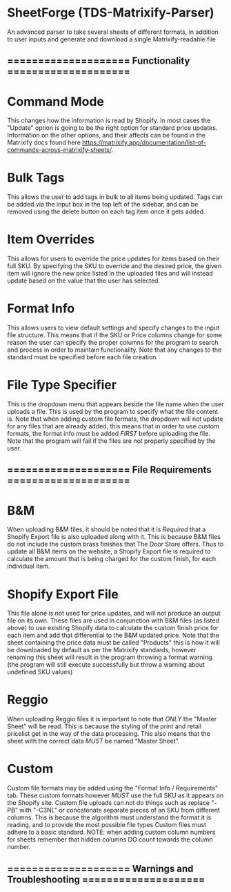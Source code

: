 # SheetForge (TDS-Matrixify-Parser)
An advanced parser to take several sheets of different formats, in addition to user inputs 
and generate and download a single Matrixify-readable file


## ==================== Functionality ==================== ##

# Command Mode #
This changes how the information is read by Shopify. In most cases the "Update"
option is going to be the right option for standard price updates. Information on
the other options, and their affects can be found in the Matrixify docs found here
https://matrixify.app/documentation/list-of-commands-across-matrixify-sheets/.

# Bulk Tags #
This allows the user to add tags in bulk to all items being updated. 
Tags can be added via the input box in the top left of the sidebar, and 
can be removed using the delete button on each tag item once it gets added.

# Item Overrides #
This allows for users to override the price updates for items based on their full 
SKU. By specifying the SKU to override and the desired price, the given item will ignore 
the new price listed in the uploaded files and will instead update based on the 
value that the user has selected.

# Format Info #
This allows users to view default settings and specify changes to the input file
structure. This means that if the SKU or Price columns change for some reason 
the user can specify the proper columns for the program to search and process
in order to maintain functionality. Note that any changes to the standard must
be specified before each file creation. 

# File Type Specifier #
This is the dropdown menu that appears beside the file name when the user uploads
a file. This is used by the program to specify what the file content is. 
Note that when adding custom file formats, the dropdown will not update for any
files that are already added, this means that in order to use custom formats, the 
format info must be added *FIRST* before uploading the file.
Note that the program will fail if the files are not properly specified by the user.




## ==================== File Requirements ==================== ##

# B&M #
When uploading B&M files, it should be noted that it is *Required* that a 
Shopify Export file is also uploaded along with it. This is because B&M 
files do not include the custom brass finishes that The Door Store offers.
Thus to update all B&M items on the website, a Shopify Export file 
is required to calculate the amount that is being charged for the custom
finish, for each individual item.

# Shopify Export File #
This file alone is not used for price updates, and will not produce an output
file on its own. These files are used in conjunction with B&M files (as listed
above) to use existing Shopify data to calculate the custom finish price for 
each item and add that differential to the B&M updated price. Note that the 
sheet containing the price data must be called "Products" this is how it will
be downloaded by default as per the Matrixify standards, however renaming this 
sheet will result in the program throwing a format warning. (the program will 
still execute successfully but throw a warning about undefined SKU values)

# Reggio #
When uploading Reggio files it is important to note that *ONLY* the "Master Sheet"
will be read. This is because the styling of the print and retail pricelist get in
the way of the data processing. This also means that the sheet with the correct data
*MUST* be named "Master Sheet". 

# Custom #
Custom file formats may be added using the "Format Info / Requirements" tab. These 
custom formats however *MUST* use the full SKU as it appears on the Shopify site. 
Custom file uploads can not do things such as replace "-PB" with "-C3NL" or 
concatenate separate pieces of an SKU from different columns. This is because 
the algorithm must understand the format it is reading, and to provide the 
most possible file types Custom files must adhere to a basic standard.
NOTE: when adding custom column numbers for sheets remember that hidden columns DO
count towards the column number.


## ==================== Warnings and Troubleshooting ==================== ##

